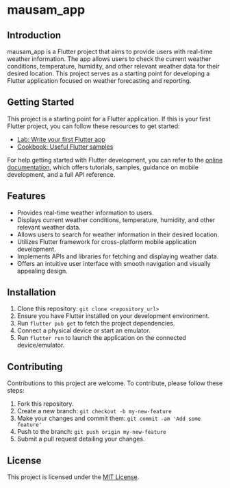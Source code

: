 # mausam_app

## Introduction
mausam_app is a Flutter project that aims to provide users with real-time weather information. The app allows users to check the current weather conditions, temperature, humidity, and other relevant weather data for their desired location. This project serves as a starting point for developing a Flutter application focused on weather forecasting and reporting.

## Getting Started
This project is a starting point for a Flutter application. If this is your first Flutter project, you can follow these resources to get started:

- [Lab: Write your first Flutter app](https://flutter.dev/docs/get-started/codelab)
- [Cookbook: Useful Flutter samples](https://flutter.dev/docs/cookbook)

For help getting started with Flutter development, you can refer to the [online documentation](https://flutter.dev/docs), which offers tutorials, samples, guidance on mobile development, and a full API reference.

## Features
- Provides real-time weather information to users.
- Displays current weather conditions, temperature, humidity, and other relevant weather data.
- Allows users to search for weather information in their desired location.
- Utilizes Flutter framework for cross-platform mobile application development.
- Implements APIs and libraries for fetching and displaying weather data.
- Offers an intuitive user interface with smooth navigation and visually appealing design.

## Installation
1. Clone this repository: `git clone <repository_url>`
2. Ensure you have Flutter installed on your development environment.
3. Run `flutter pub get` to fetch the project dependencies.
4. Connect a physical device or start an emulator.
5. Run `flutter run` to launch the application on the connected device/emulator.

## Contributing
Contributions to this project are welcome. To contribute, please follow these steps:
1. Fork this repository.
2. Create a new branch: `git checkout -b my-new-feature`
3. Make your changes and commit them: `git commit -am 'Add some feature'`
4. Push to the branch: `git push origin my-new-feature`
5. Submit a pull request detailing your changes.

## License
This project is licensed under the [MIT License](LICENSE).

